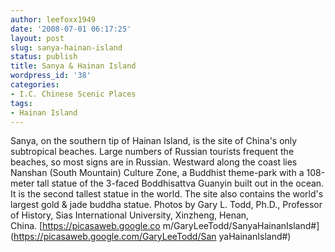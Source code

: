 ```yaml
---
author: leefoxx1949
date: '2008-07-01 06:17:25'
layout: post
slug: sanya-hainan-island
status: publish
title: Sanya & Hainan Island
wordpress_id: '38'
categories:
- I.C. Chinese Scenic Places
tags:
- Hainan Island
---
```


Sanya, on the southern tip of Hainan Island, is the site of China's only
subtropical beaches. Large numbers of Russian tourists frequent the beaches,
so most signs are in Russian. Westward along the coast lies Nanshan (South
Mountain) Culture Zone, a Buddhist theme-park with a 108-meter tall statue of
the 3-faced Boddhisattva Guanyin built out in the ocean. It is the second
tallest statue in the world. The site also contains the world's largest gold &
jade buddha statue. Photos by Gary L. Todd, Ph.D., Professor of History, Sias
International University, Xinzheng, Henan, China. [https://picasaweb.google.co
m/GaryLeeTodd/SanyaHainanIsland#](https://picasaweb.google.com/GaryLeeTodd/San
yaHainanIsland#)

